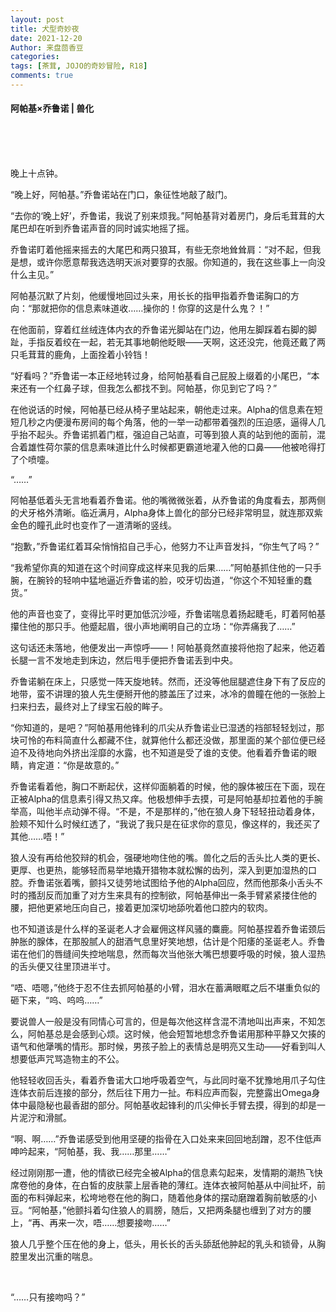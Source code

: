 ```yaml
---
layout: post
title: 犬型奇妙夜
date: 2021-12-20
Author: 来盘茴香豆
categories: 
tags: [茶茸, JOJO的奇妙冒险, R18]
comments: true
---
```


#### 阿帕基×乔鲁诺 | 兽化


<br/><br/><br/>




晚上十点钟。

“晚上好，阿帕基。”乔鲁诺站在门口，象征性地敲了敲门。

“去你的‘晚上好’，乔鲁诺，我说了别来烦我。”阿帕基背对着房门，身后毛茸茸的大尾巴却在听到乔鲁诺声音的同时诚实地摇了摇。

乔鲁诺盯着他摇来摇去的大尾巴和两只狼耳，有些无奈地耸耸肩：“对不起，但我是想，或许你愿意帮我选选明天派对要穿的衣服。你知道的，我在这些事上一向没什么主见。”

阿帕基沉默了片刻，他缓慢地回过头来，用长长的指甲指着乔鲁诺胸口的方向：“那就把你的信息素味道收……操你的！你穿的这是什么鬼？！”

在他面前，穿着红丝绒连体内衣的乔鲁诺光脚站在门边，他用左脚踩着右脚的脚趾，手指反着绞在一起，若无其事地朝他眨眼——天啊，这还没完，他竟还戴了两只毛茸茸的鹿角，上面拴着小铃铛！

“好看吗？”乔鲁诺一本正经地转过身，给阿帕基看自己屁股上缀着的小尾巴，“本来还有一个红鼻子球，但我怎么都找不到。阿帕基，你见到它了吗？”

在他说话的时候，阿帕基已经从椅子里站起来，朝他走过来。Alpha的信息素在短短几秒之内便漫布房间的每个角落，他的一举一动都带着强烈的压迫感，逼得人几乎抬不起头。乔鲁诺抓着门框，强迫自己站直，可等到狼人真的站到他的面前，混合着雄性荷尔蒙的信息素味道比什么时候都更霸道地灌入他的口鼻——他被呛得打了个喷嚏。

“……”

阿帕基低着头无言地看着乔鲁诺。他的嘴微微张着，从乔鲁诺的角度看去，那两侧的犬牙格外清晰。临近满月，Alpha身体上兽化的部分已经非常明显，就连那双紫金色的瞳孔此时也变作了一道清晰的竖线。

“抱歉，”乔鲁诺红着耳朵悄悄掐自己手心，他努力不让声音发抖，“你生气了吗？”

“我希望你真的知道在这个时间穿成这样来见我的后果……”阿帕基抓住他的一只手腕，在腕铃的轻响中猛地逼近乔鲁诺的脸，咬牙切齿道，“你这个不知轻重的蠢货。”

他的声音也变了，变得比平时更加低沉沙哑，乔鲁诺喘息着扬起睫毛，盯着阿帕基攥住他的那只手。他蹙起眉，很小声地阐明自己的立场：“你弄痛我了……”

这句话还未落地，他便发出一声惊呼——！阿帕基竟然直接将他抱了起来，他迈着长腿一言不发地走到床边，然后甩手便把乔鲁诺丢到中央。

乔鲁诺躺在床上，只感觉一阵天旋地转。然而，还没等他屈腿遮住身下有了反应的地带，蛮不讲理的狼人先生便掰开他的膝盖压了过来，冰冷的兽瞳在他的一张脸上扫来扫去，最终对上了绿宝石般的眸子。

“你知道的，是吧？”阿帕基用他锋利的爪尖从乔鲁诺业已湿透的裆部轻轻划过，那块可怜的布料简直什么都藏不住，就算他什么都还没做，那里面的某个部位便已经迫不及待地向外挤出淫靡的水露，也不知道是受了谁的支使。他看着乔鲁诺的眼睛，肯定道：“你是故意的。”

乔鲁诺看着他，胸口不断起伏，这样仰面躺着的时候，他的腺体被压在下面，现在正被Alpha的信息素引得又热又痒。他极想伸手去摸，可是阿帕基却拉着他的手腕举高，叫他半点动弹不得。“不是，不是那样的，”他在狼人身下轻轻扭动着身体，脸颊不知什么时候红透了，“我说了我只是在征求你的意见，像这样的，我还买了其他……唔！”

狼人没有再给他狡辩的机会，强硬地吻住他的嘴。兽化之后的舌头比人类的更长、更厚、也更热，能够轻而易举地撬开猎物本就松懈的齿列，深入到更加湿热的口腔。乔鲁诺张着嘴，颤抖又徒劳地试图给予他的Alpha回应，然而他那条小舌头不时的搔刮反而加重了对方生来具有的控制欲，阿帕基伸出一条手臂紧紧搂住他的腰，把他更紧地压向自己，接着更加深切地舔吮着他口腔内的软肉。

也不知道该是什么样的圣诞老人才会雇佣这样风骚的麋鹿。阿帕基捏着乔鲁诺颈后肿胀的腺体，在那股腻人的甜酒气息里好笑地想，估计是个阳痿的圣诞老人。乔鲁诺在他们的唇缝间失控地喘息，然而每次当他张大嘴巴想要呼吸的时候，狼人湿热的舌头便又往里顶进半寸。

“唔、唔嗯，”他终于忍不住去抓阿帕基的小臂，泪水在蓄满眼眶之后不堪重负似的砸下来，“呜、呜呜……”

要说兽人一般是没有同情心可言的，但是每次他这样含混不清地叫出声来，不知怎么，阿帕基总是会感到心烦。这时候，他会短暂地想念乔鲁诺用那种平静又欠揍的语气和他犟嘴的情形。那时候，男孩子脸上的表情总是明亮又生动——好看到叫人想要低声咒骂造物主的不公。

他轻轻收回舌头，看着乔鲁诺大口地呼吸着空气，与此同时毫不犹豫地用爪子勾住连体衣前后连接的部分，然后往下用力一扯。布料应声而裂，完整露出Omega身体中最隐秘也最香甜的部分。阿帕基收起锋利的爪尖伸长手臂去摸，得到的却是一片泥泞和滑腻。

“啊、啊……”乔鲁诺感受到他用坚硬的指骨在入口处来来回回地刮蹭，忍不住低声呻吟起来，“阿帕基，我、我……那里……”

经过刚刚那一遭，他的情欲已经完全被Alpha的信息素勾起来，发情期的潮热飞快席卷他的身体，在白皙的皮肤蒙上层香艳的薄红。连体衣被阿帕基从中间扯坏，前面的布料弹起来，松垮地卷在他的胸口，随着他身体的摆动磨蹭着胸前敏感的小豆。“阿帕基，”他颤抖着勾住狼人的肩膀，随后，又把两条腿也缠到了对方的腰上，“再、再来一次，唔……想要接吻……”

狼人几乎整个压在他的身上，低头，用长长的舌头舔舐他肿起的乳头和锁骨，从胸腔里发出沉重的喘息。

<br/>

“……只有接吻吗？”





